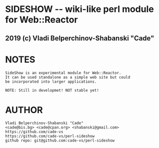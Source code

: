 


#  SIDESHOW -- wiki-like perl module for Web::Reactor
##   2019 (c) Vladi Belperchinov-Shabanski "Cade"

#  NOTES

    SideShow is an experimental module for Web::Reactor.
    It can be used standalone as a simple web site but could
    be incorporated into larger applications.
    
    NOTE: Still in developmet! NOT stable yet!

#  AUTHOR

    Vladi Belperchinov-Shabanski "Cade"
    <cade@bis.bg> <cade@cpan.org> <shabanski@gmail.com>
    https://github.com/cade-vs
    https://github.com/cade-vs/perl-sideshow
    github repo: git@github.com:cade-vs/perl-sideshow
